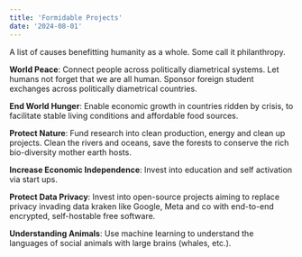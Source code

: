 ```yaml
---
title: 'Formidable Projects'
date: '2024-08-01'
---
```

A list of causes benefitting humanity as a whole. Some call it philanthropy.

**World Peace**: Connect people across politically diametrical systems. Let humans not forget that we are all human. Sponsor foreign student exchanges across politically diametrical countries.

**End World Hunger**: Enable economic growth in countries ridden by crisis, to facilitate stable living conditions and affordable food sources.

**Protect Nature**: Fund research into clean production, energy and clean up projects. Clean the rivers and oceans, save the forests to conserve the rich bio-diversity mother earth hosts.

**Increase Economic Independence**: Invest into education and self activation via start ups.

**Protect Data Privacy**: Invest into open-source projects aiming to replace privacy invading data kraken like Google, Meta and co with end-to-end encrypted, self-hostable free software.

**Understanding Animals**: Use machine learning to understand the languages of social animals with large brains (whales, etc.).
